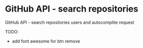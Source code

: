 # GitHub API - search repositories

GitHub API - search repositories users and autocomplite request

TODO:
- add font awesome for btn remove